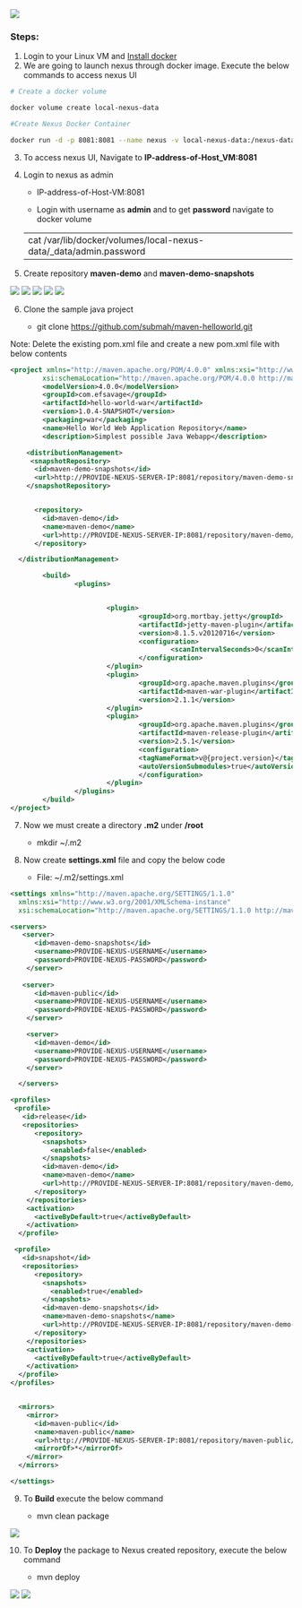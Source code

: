 <img src="../images/c4logo.png">

### Steps:
1. Login to your Linux VM and [Install docker](https://github.com/submah/docker-tutorials/blob/master/docker-installation.md)
2. We are going to launch nexus through docker image. Execute the below commands to access nexus UI

```sh
# Create a docker volume

docker volume create local-nexus-data

#Create Nexus Docker Container

docker run -d -p 8081:8081 --name nexus -v local-nexus-data:/nexus-data sonatype/nexus3

```
3. To access nexus UI, Navigate to **IP-address-of-Host_VM:8081**

4.	Login to nexus as admin

    * IP-address-of-Host-VM:8081 

    * Login with username as **admin** and to get **password** navigate to docker volume 
    <table><tr><td>cat /var/lib/docker/volumes/local-nexus-data/_data/admin.password</tr></td></table>

5.	Create repository **maven-demo** and **maven-demo-snapshots**

<img src="../images/create_repo.png">

<img src="../images/create_repo1.png">

<img src="../images/create_repo2.png">

<img src="../images/create_repo3.png">

<img src="../images/create_repo4.png">

6.	Clone the sample java project

    * git clone https://github.com/submah/maven-helloworld.git

Note: Delete the existing pom.xml file and create a new pom.xml file with below contents

```xml
<project xmlns="http://maven.apache.org/POM/4.0.0" xmlns:xsi="http://www.w3.org/2001/XMLSchema-instance"
        xsi:schemaLocation="http://maven.apache.org/POM/4.0.0 http://maven.apache.org/xsd/maven-4.0.0.xsd">
        <modelVersion>4.0.0</modelVersion>
        <groupId>com.efsavage</groupId>
        <artifactId>hello-world-war</artifactId>
        <version>1.0.4-SNAPSHOT</version>
        <packaging>war</packaging>
        <name>Hello World Web Application Repository</name>
        <description>Simplest possible Java Webapp</description>

    <distributionManagement>
     <snapshotRepository>
      <id>maven-demo-snapshots</id>
      <url>http://PROVIDE-NEXUS-SERVER-IP:8081/repository/maven-demo-snapshots/</url>
    </snapshotRepository>


      <repository>
        <id>maven-demo</id>
        <name>maven-demo</name>
        <url>http://PROVIDE-NEXUS-SERVER-IP:8081/repository/maven-demo/</url>
      </repository>

  </distributionManagement>

        <build>
                <plugins>


                        <plugin>
                                <groupId>org.mortbay.jetty</groupId>
                                <artifactId>jetty-maven-plugin</artifactId>
                                <version>8.1.5.v20120716</version>
                                <configuration>
                                        <scanIntervalSeconds>0</scanIntervalSeconds>
                                </configuration>
                        </plugin>
                        <plugin>
                                <groupId>org.apache.maven.plugins</groupId>
                                <artifactId>maven-war-plugin</artifactId>
                                <version>2.1.1</version>
                        </plugin>
                        <plugin>
                                <groupId>org.apache.maven.plugins</groupId>
                                <artifactId>maven-release-plugin</artifactId>
                                <version>2.5.1</version>
                                <configuration>
                                <tagNameFormat>v@{project.version}</tagNameFormat>
                                <autoVersionSubmodules>true</autoVersionSubmodules>
                                </configuration>
                        </plugin>
                </plugins>
        </build>
</project>
```

7.	Now we must create a directory **.m2** under **/root**

    * mkdir    ~/.m2

8.	Now create **settings.xml** file and copy the below code

    * File: ~/.m2/settings.xml

```xml
<settings xmlns="http://maven.apache.org/SETTINGS/1.1.0"
  xmlns:xsi="http://www.w3.org/2001/XMLSchema-instance"
  xsi:schemaLocation="http://maven.apache.org/SETTINGS/1.1.0 http://maven.apache.org/xsd/settings-1.1.0.xsd">

<servers>
   <server>
      <id>maven-demo-snapshots</id>
      <username>PROVIDE-NEXUS-USERNAME</username>
      <password>PROVIDE-NEXUS-PASSWORD</password>
    </server>
   
   <server>
      <id>maven-public</id>
      <username>PROVIDE-NEXUS-USERNAME</username>
      <password>PROVIDE-NEXUS-PASSWORD</password>
    </server>

    <server>
      <id>maven-demo</id>
      <username>PROVIDE-NEXUS-USERNAME</username>
      <password>PROVIDE-NEXUS-PASSWORD</password>
    </server>

  </servers>

<profiles>
 <profile>
   <id>release</id>
   <repositories>
      <repository>
        <snapshots>
          <enabled>false</enabled>
        </snapshots>
        <id>maven-demo</id>
        <name>maven-demo</name>
        <url>http://PROVIDE-NEXUS-SERVER-IP:8081/repository/maven-demo/</url>
      </repository>
    </repositories>
    <activation>
      <activeByDefault>true</activeByDefault>
    </activation>
  </profile>

 <profile>
   <id>snapshot</id>
   <repositories>
      <repository>
        <snapshots>
          <enabled>true</enabled>
        </snapshots>
        <id>maven-demo-snapshots</id>
        <name>maven-demo-snapshots</name>
        <url>http://PROVIDE-NEXUS-SERVER-IP:8081/repository/maven-demo-snapshots/</url>
      </repository>
    </repositories>
    <activation>
      <activeByDefault>true</activeByDefault>
    </activation>
  </profile>
</profiles>


  <mirrors>
    <mirror>
      <id>maven-public</id>
      <name>maven-public</name>
      <url>http://PROVIDE-NEXUS-SERVER-IP:8081/repository/maven-public/</url>
      <mirrorOf>*</mirrorOf>
    </mirror>
  </mirrors>

</settings>

```

9.	To **Build** execute the below command

    * mvn clean package

<img src="../images/mvn-build.png">

10.	To **Deploy** the package to Nexus created repository, execute the below command

    * mvn deploy

<img src="../images/mvn-deploy.png"> 

<img src="../images/mvn-deploy2.PNG">
